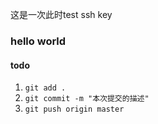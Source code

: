 这是一次此时test ssh key
### hello world
#### todo
1. `git add .`
2. `git commit -m "本次提交的描述"`
3. `git push origin master`
